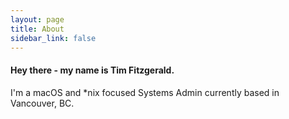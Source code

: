 ```yaml
---
layout: page
title: About
sidebar_link: false
---
```


<div class="blurb">
	<h4>Hey there - my name is Tim Fitzgerald. </h4>
	<p>I'm a macOS and *nix focused Systems Admin currently based in Vancouver, BC.</p>
</div><!-- /.blurb -->